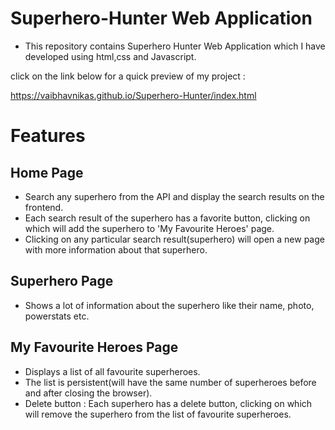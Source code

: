 # Superhero-Hunter Web Application

- This repository contains Superhero Hunter Web Application which I have developed using html,css and Javascript.

click on the link below for a quick preview of my project :

https://vaibhavnikas.github.io/Superhero-Hunter/index.html

# Features

## Home Page

- Search any superhero from the API and display the search results on the frontend.
- Each search result of the superhero has a favorite button, clicking on which will add the superhero to 'My Favourite Heroes' page.
- Clicking on any particular search result(superhero) will open a new page with more information about that superhero.

## Superhero Page

- Shows a lot of information about the superhero like their name, photo, powerstats etc.

## My Favourite Heroes Page

- Displays a list of all favourite superheroes.
- The list is persistent(will have the same number of superheroes before and after closing the browser).
- Delete button : Each superhero has a delete button, clicking on which will remove the superhero from the list of favourite superheroes.
